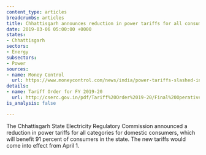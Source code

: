 ```yaml
---
content_type: articles
breadcrumbs: articles
title: Chhattisgarh announces reduction in power tariffs for all consumers
date: 2019-03-06 05:00:00 +0000
states:
- Chhattisgarh
sectors:
- Energy
subsectors:
- Power
sources:
- name: Money Control
  url: https://www.moneycontrol.com/news/india/power-tariffs-slashed-in-chhattisgarh-domestic-consumers-to-benefit-3596901.html
details:
- name: Tariff Order for FY 2019-20
  url: http://cserc.gov.in/pdf/Tariff%20Order%2019-20/Final%20Operative%20Order-FY%202019-20.pdf
is_analysis: false

---
```

The Chhattisgarh State Electricity Regulatory Commission announced a reduction in power tariffs for all categories for domestic consumers, which will benefit 91 percent of consumers in the state. The new tariffs would come into effect from April 1.